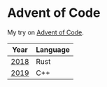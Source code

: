 # Advent of Code


My try on [Advent of Code](https://adventofcode.com).

| Year          | Language      |
| ------------- | ------------- |
| [2018](./2018/)          | Rust          |
| [2019](./2019/)          | C++          |